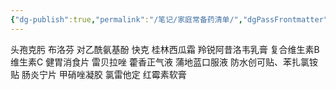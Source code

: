 ```yaml
---
{"dg-publish":true,"permalink":"/笔记/家庭常备药清单/","dgPassFrontmatter":true}
---
```



头孢克肟
布洛芬
对乙酰氨基酚
快克
桂林西瓜霜
羚锐阿昔洛韦乳膏
复合维生素B
维生素C
健胃消食片
雷贝拉唑
藿香正气液
蒲地蓝口服液
防水创可贴、苯扎氯铵贴
肠炎宁片
甲硝唑凝胶
氯雷他定
红霉素软膏